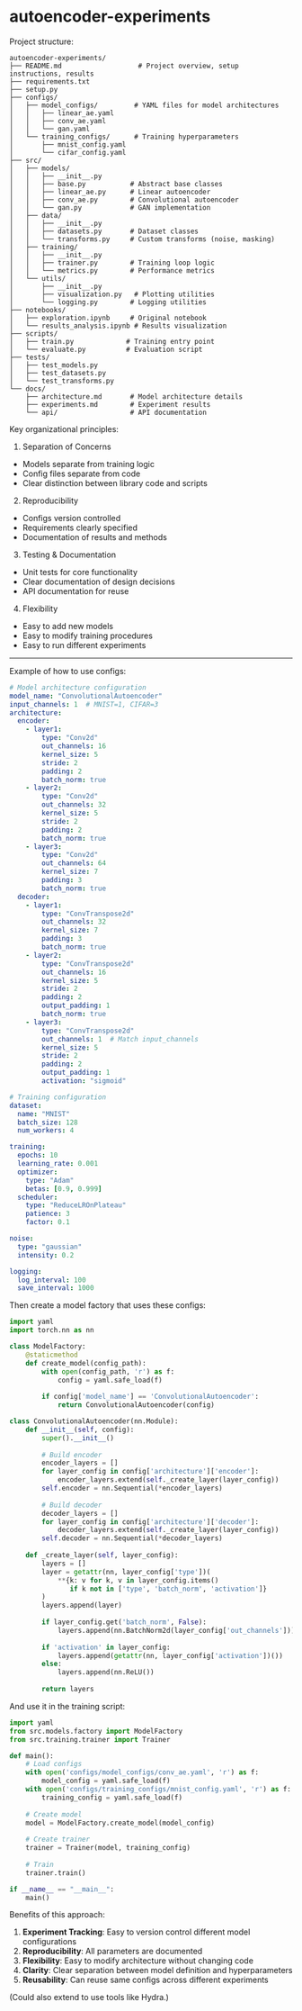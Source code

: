 # autoencoder-experiments
Project structure:
```text
autoencoder-experiments/
├── README.md                   # Project overview, setup instructions, results
├── requirements.txt           
├── setup.py
├── configs/
│   ├── model_configs/         # YAML files for model architectures
│   │   ├── linear_ae.yaml
│   │   ├── conv_ae.yaml
│   │   └── gan.yaml
│   └── training_configs/      # Training hyperparameters
│       ├── mnist_config.yaml
│       └── cifar_config.yaml
├── src/
│   ├── models/
│   │   ├── __init__.py
│   │   ├── base.py           # Abstract base classes
│   │   ├── linear_ae.py      # Linear autoencoder
│   │   ├── conv_ae.py        # Convolutional autoencoder
│   │   └── gan.py            # GAN implementation
│   ├── data/
│   │   ├── __init__.py
│   │   ├── datasets.py       # Dataset classes
│   │   └── transforms.py     # Custom transforms (noise, masking)
│   ├── training/
│   │   ├── __init__.py
│   │   ├── trainer.py        # Training loop logic
│   │   └── metrics.py        # Performance metrics
│   └── utils/
│       ├── __init__.py
│       ├── visualization.py   # Plotting utilities
│       └── logging.py        # Logging utilities
├── notebooks/
│   ├── exploration.ipynb     # Original notebook
│   └── results_analysis.ipynb # Results visualization
├── scripts/
│   ├── train.py             # Training entry point
│   └── evaluate.py          # Evaluation script
├── tests/
│   ├── test_models.py
│   ├── test_datasets.py
│   └── test_transforms.py
└── docs/
    ├── architecture.md       # Model architecture details
    ├── experiments.md        # Experiment results
    └── api/                  # API documentation
```

Key organizational principles:
1. Separation of Concerns
  * Models separate from training logic
  * Config files separate from code
  * Clear distinction between library code and scripts
2. Reproducibility
  * Configs version controlled
  * Requirements clearly specified
  * Documentation of results and methods
3. Testing & Documentation
  * Unit tests for core functionality
  * Clear documentation of design decisions
  * API documentation for reuse
4. Flexibility
  * Easy to add new models
  * Easy to modify training procedures
  * Easy to run different experiments

---



Example of how to use configs:

```yaml:configs/model_configs/conv_ae.yaml
# Model architecture configuration
model_name: "ConvolutionalAutoencoder"
input_channels: 1  # MNIST=1, CIFAR=3
architecture:
  encoder:
    - layer1:
        type: "Conv2d"
        out_channels: 16
        kernel_size: 5
        stride: 2
        padding: 2
        batch_norm: true
    - layer2:
        type: "Conv2d"
        out_channels: 32
        kernel_size: 5
        stride: 2
        padding: 2
        batch_norm: true
    - layer3:
        type: "Conv2d"
        out_channels: 64
        kernel_size: 7
        padding: 3
        batch_norm: true
  decoder:
    - layer1:
        type: "ConvTranspose2d"
        out_channels: 32
        kernel_size: 7
        padding: 3
        batch_norm: true
    - layer2:
        type: "ConvTranspose2d"
        out_channels: 16
        kernel_size: 5
        stride: 2
        padding: 2
        output_padding: 1
        batch_norm: true
    - layer3:
        type: "ConvTranspose2d"
        out_channels: 1  # Match input_channels
        kernel_size: 5
        stride: 2
        padding: 2
        output_padding: 1
        activation: "sigmoid"
```

```yaml:configs/training_configs/mnist_config.yaml
# Training configuration
dataset:
  name: "MNIST"
  batch_size: 128
  num_workers: 4

training:
  epochs: 10
  learning_rate: 0.001
  optimizer:
    type: "Adam"
    betas: [0.9, 0.999]
  scheduler:
    type: "ReduceLROnPlateau"
    patience: 3
    factor: 0.1

noise:
  type: "gaussian"
  intensity: 0.2

logging:
  log_interval: 100
  save_interval: 1000
```

Then create a model factory that uses these configs:

```python:src/models/factory.py
import yaml
import torch.nn as nn

class ModelFactory:
    @staticmethod
    def create_model(config_path):
        with open(config_path, 'r') as f:
            config = yaml.safe_load(f)
            
        if config['model_name'] == 'ConvolutionalAutoencoder':
            return ConvolutionalAutoencoder(config)

class ConvolutionalAutoencoder(nn.Module):
    def __init__(self, config):
        super().__init__()
        
        # Build encoder
        encoder_layers = []
        for layer_config in config['architecture']['encoder']:
            encoder_layers.extend(self._create_layer(layer_config))
        self.encoder = nn.Sequential(*encoder_layers)
        
        # Build decoder
        decoder_layers = []
        for layer_config in config['architecture']['decoder']:
            decoder_layers.extend(self._create_layer(layer_config))
        self.decoder = nn.Sequential(*decoder_layers)
    
    def _create_layer(self, layer_config):
        layers = []
        layer = getattr(nn, layer_config['type'])(
            **{k: v for k, v in layer_config.items() 
               if k not in ['type', 'batch_norm', 'activation']}
        )
        layers.append(layer)
        
        if layer_config.get('batch_norm', False):
            layers.append(nn.BatchNorm2d(layer_config['out_channels']))
            
        if 'activation' in layer_config:
            layers.append(getattr(nn, layer_config['activation'])())
        else:
            layers.append(nn.ReLU())
            
        return layers
```

And use it in the training script:

```python:scripts/train.py
import yaml
from src.models.factory import ModelFactory
from src.training.trainer import Trainer

def main():
    # Load configs
    with open('configs/model_configs/conv_ae.yaml', 'r') as f:
        model_config = yaml.safe_load(f)
    with open('configs/training_configs/mnist_config.yaml', 'r') as f:
        training_config = yaml.safe_load(f)
    
    # Create model
    model = ModelFactory.create_model(model_config)
    
    # Create trainer
    trainer = Trainer(model, training_config)
    
    # Train
    trainer.train()

if __name__ == "__main__":
    main()
```

Benefits of this approach:
1. **Experiment Tracking**: Easy to version control different model configurations
2. **Reproducibility**: All parameters are documented
3. **Flexibility**: Easy to modify architecture without changing code
4. **Clarity**: Clear separation between model definition and hyperparameters
5. **Reusability**: Can reuse same configs across different experiments

(Could also extend to use tools like Hydra.)

